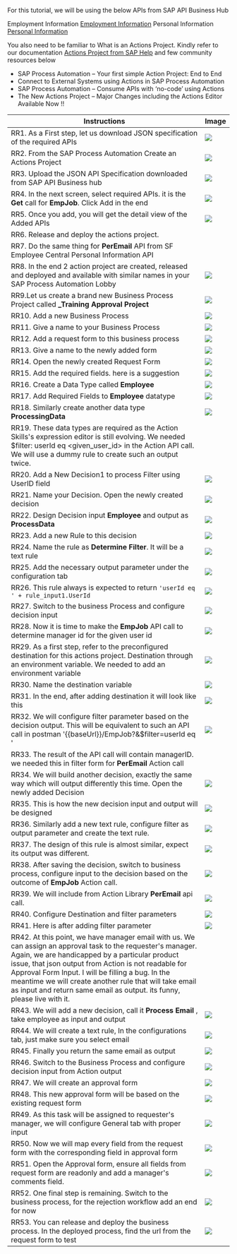 For this tutorial, we will be using the below APIs from SAP API Business Hub

Employment Information [Employment Information](https://api.sap.com/api/ECEmploymentInformation/overview)
Personal Information [Personal Information](https://api.sap.com/api/ECPersonalInformation/overview)

You also need to be familiar to What is an Actions Project.
Kindly refer to our documentation [Actions Project from SAP Help](https://help.sap.com/docs/PROCESS_AUTOMATION/a331c4ef0a9d48a89c779fd449c022e7/609538e04bc843d887011765c14ecdda.html)
and few community resources below

* SAP Process Automation – Your first simple Action Project: End to End [](https://blogs.sap.com/2022/10/21/sap-process-automation-your-first-simple-action-project-end-to-end/)
* Connect to External Systems using Actions in SAP Process Automation [](https://blogs.sap.com/2022/10/21/connect-to-external-systems-using-actions-in-sap-process-automation/)
* SAP Process Automation – Consume APIs with ‘no-code’ using Actions [](https://blogs.sap.com/2022/10/21/sap-process-automation-consume-apis-with-using-actions/)
* The New Actions Project – Major Changes including the Actions Editor Available Now !! [](https://blogs.sap.com/2022/10/19/the-new-actions-project-major-changes-including-the-actions-editor-available-now/)

Instructions | Image
------------ | -----
RR1. As a First step, let us download JSON specification of the required APIs | ![](Images/DownloadJSONSpecification.png)
RR2. From the SAP Process Automation Create an Actions Project | ![](Images/CreateActionsProject.png)
RR3. Upload the JSON API Specification downloaded from SAP API Business hub | ![](Images/UploadJSONAPISpec.png)
RR4. In the next screen, select required APIs. it is the **Get** call for **EmpJob**. Click Add in the end | ![](Images/SelectRequiredAPI.png)
RR5. Once you add, you will get the detail view of the Added APIs | ![](Images/ActionsProjectAPIDetailView.png)
RR6. Release and deploy the actions project. |
RR7. Do the same thing for **PerEmail** API from SF Employee Central Personal Information API|
RR8. In the end 2 action project are created, released and deployed and available with similar names in your SAP Process Automation Lobby | ![](Images/AfterActionProjectCreation.png)
RR9.Let us create a brand new Business Process Project called **<Your Name>_Training Approval Project** | ![](Images/CreateBusinessProcessProject.png)
RR10. Add a new Business Process | ![](Images/AddABusinessProcess.png)
RR11. Give a name to your Business Process | ![](Images/NameBusinessProcess.png)
RR12. Add a request form to this business process | ![](Images/CreateRequestForm.png)
RR13. Give a name to the newly added form | ![](Images/NameRequestForm.png)
RR14. Open the newly created Request Form | ![](Images/OpenRequestForm.png)
RR15. Add the required fields. here is a suggestion | ![](Images/DesignRequestForm.png)
RR16. Create a Data Type called **Employee** | ![](Images/CreateDataType.png)
RR17. Add Required Fields to **Employee** datatype | ![](Images/DataTypeFields.png)
RR18. Similarly create another data type **ProcessingData** | ![](Images/ProcessingData.png)
RR19. These data types are required as the Action Skills's expression editor is still evolving. We needed $filter: userId eq <given_user_id> in the Action API call. We will use a dummy rule to create such an output twice. |
RR20. Add a New Decision1 to process Filter using UserID field | ![](Images/AddANewDecision1.png)
RR21. Name your Decision. Open the newly created decision | ![](Images/NameDecision1.png)
RR22. Design Decision input **Employee** and output as **ProcessData** | ![](Images/DesignDecision1InputOutput.png)
RR23. Add a new Rule to this decision | ![](Images/AddANewRule1.png)
RR24. Name the rule  as **Determine Filter**. It will be a text rule | ![](Images/DetermineFilter.png)
RR25. Add the necessary output parameter under the configuration tab | ![](Images/DecisionConfiguration1.png)
RR26. This rule always is expected to return `'userId eq ' + rule_input1.UserId` | ![](Images/RuleDesign1.png)
RR27. Switch to the business Process and configure decision input | ![](Images/ConfigureDecisionInput1.png)
RR28. Now it is time to make the **EmpJob** API call to determine manager id for the given user id | ![](Images/IncludePerEmpJobAction.png)
RR29. As a first step, refer to the preconfigured destination for this actions project. Destination through an environment variable. We needed to add an environment variable | ![](Images/SelectDestination.png)
RR30. Name the destination variable | ![](Images/NameDestinationVariable.png)
RR31. In the end, after adding destination it will look like this | ![](Images/AfterAddingDestinations.png)
RR32. We will configure filter parameter based on the decision output. This will be equivalent to such an API call in postman '{{baseUrl}}/EmpJob?&$filter=userId eq '<userid> | ![](Images/ActionFilter1.png)
RR33. The result of the API call will contain managerID. we needed this in filter form for **PerEmail** Action call |
RR34. We will build another decision, exactly the same way which will output differently this time. Open the newly added Decision | ![](Images/ProcessFilter4PerEmail.png)
RR35. This is how the new decision input and output will be designed | ![](Images/DesignDecision2InputOutput.png)
RR36. Similarly add a new text rule, configure filter as output parameter and create the text rule. | ![](Images/AddANewRule2.png)
RR37. The design of this rule is almost similar, expect its output was different. | ![](Images/DetermineFilter2.png)
RR38. After saving the decision, switch to business process, configure input to the decision based on the outcome of **EmpJob** Action call. | ![](Images/ConfigureDecisionInput2.png)
RR39. We will include from Action Library **PerEmail** api call.  | ![](Images/IncludePerEmailAction.png)
RR40. Configure Destination and filter parameters | ![](Images/AfterAddingDestinations.png)
RR41. Here is after adding filter parameter | ![](Images/AddFilter2Actions.png)
RR42. At this point, we have manager email with us. We can assign an approval task to the requester's manager. Again, we are handicapped by a particular product issue, that json output from Action is not readable for Approval Form Input. I will be filling a bug. In the meantime we will create another rule that will take email as input and return same email as output. its funny, please live with it. |
RR43. We will add a new decision, call it **Process Email** , take employee as input and output | ![](Images/ProcessEmailDecision.png)
RR44. We will create a text rule, In the configurations tab, just make sure you select email | ![](Images/ProcessEmailConfigurations.png)
RR45. Finally you return the same email as output | ![](Images/ProcessEmailRuleDesign.png)
RR46. Switch to the Business Process and configure decision input from Action output | ![](Images/ProcessEmailDecisionInput.png)
RR47. We will create an approval form  | ![](Images/CreateNewApprovalForm.png)
RR48. This new approval form will be based on the existing request form | ![](Images/NameApprovalForm.png)
RR49. As this task will be assigned to requester's manager, we will configure General tab with proper input | ![](Images/ProcessGeneralTab.png)
RR50. Now we will map every field from the request form with the corresponding field in approval form | ![](Images/ApprovalFormMapping.png)
RR51. Open the Approval form, ensure all fields from request form are readonly and add a manager's comments field. | ![](Images/EditApprovalForm.png)
RR52. One final step is remaining. Switch to the business process, for the rejection workflow add an end for now | ![](Images/FinalStep.png)
RR53. You can release and deploy the business process. In the deployed process, find the url from the request form to test | ![](Images/TestTheBusinessProcess.png)
